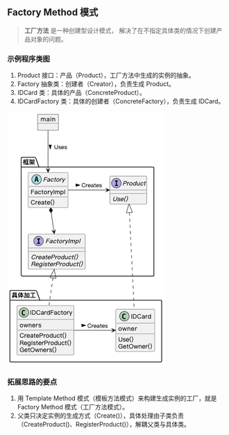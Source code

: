 ## Factory Method 模式

> **工厂方法** 是一种创建型设计模式， 解决了在不指定具体类的情况下创建产品对象的问题。

### 示例程序类图

1. Product 接口：产品（Product），工厂方法中生成的实例的抽象。
2. Factory 抽象类：创建者（Creator），负责生成 Product。
3. IDCard 类：具体的产品（ConcreteProduct）。
4. IDCardFactory 类：具体的创建者（ConcreteFactory），负责生成 IDCard。

![factory](./factory_method.png)

### 拓展思路的要点

1. 用 Template Method 模式（模板方法模式）来构建生成实例的工厂，就是 Factory Method 模式（工厂方法模式）。
2. 父类只决定实例的生成方式（Create()），具体处理由子类负责（CreateProduct()、RegisterProduct()），解耦父类与具体类。
